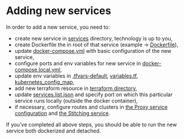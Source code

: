 # Adding new services
In order to add a new service, you need to:
- create new service in [services](../services) directory, technology is up to you,
- create Dockerfile the in root of that service (example -> [Dockerfile](../services/UI/Dockerfile)),
- update [docker-compose.yml](../infrastructure/docker/docker-compose.yml) with basic configuration of the new service,
- configure ports and env variables for new service in [docker-compose.local.yml](../infrastructure/docker/docker-compose.local.yml),
- update env variables in [.tfvars-default](../infrastructure/terraform/terraform.tfvars.default), [variables.tf](../infrastructure/terraform/variables.tf), [kubernetes_config_map](../infrastructure/terraform/main.tf),
- add new terraform resource in [terraform directory](../infrastructure/terraform),
- update [services.list.json](../infrastructure/services.list.json) and specify port on which this particular service runs locally (outside the docker container),
- if necessary, configure routes and clusters in [the Proxy service configuration](../services/Proxy/config.yaml) and [the Stitching service](../services/Stitching/src/graphql/GraphQLGateway.module.ts).

If you've completed all above steps, you should be able to run the new service both dockerized and detached.
